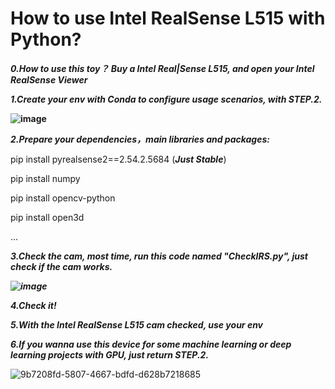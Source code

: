 # How to use Intel RealSense L515 with Python?

***0.How to use this toy？ Buy a Intel Real|Sense L515, and open your Intel RealSense Viewer***



***1.Create your env with Conda to configure usage scenarios, with STEP.2.***

**![image](https://github.com/user-attachments/assets/6b6dd585-910e-4122-919f-ee0a4a27974a)**

***2.Prepare your dependencies，main libraries and packages:***

pip install pyrealsense2==2.54.2.5684 (***Just Stable***)

pip install numpy

pip install opencv-python

pip install open3d

...

***3.Check the cam, most time, run this code named "CheckIRS.py", just check if the cam works.***

***![image](https://github.com/user-attachments/assets/344ba50f-9f51-4af2-b48f-fd0418f52b5a)***

***4.Check it!***

***5.With the Intel RealSense L515 cam checked, use your env***

***6.If you wanna use this device for some machine learning or deep learning projects with GPU, just return STEP.2.***

![9b7208fd-5807-4667-bdfd-d628b7218685](https://github.com/user-attachments/assets/e7e3ad39-6b8d-42e4-8c96-fb24435d0f35)






